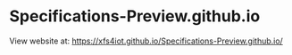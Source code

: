 # Specifications-Preview.github.io
View website at: https://xfs4iot.github.io/Specifications-Preview.github.io/
